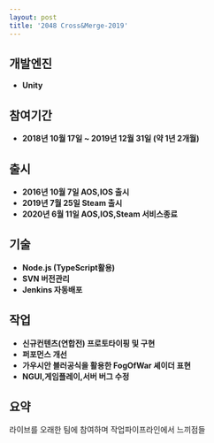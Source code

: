 ```yaml
---
layout: post
title: '2048 Cross&Merge-2019'
---
```

개발엔진
------
- **Unity**

참여기간
------
- **2018년 10월 17일 ~ 2019년 12월 31일 (약 1년 2개월)**

출시
------
- **2016년 10월 7일 AOS,IOS 출시**
- **2019년 7월 25일 Steam 출시**
- **2020년 6월 11일 AOS,IOS,Steam 서비스종료**

기술
------
- **Node.js (TypeScript활용)**
- **SVN 버전관리**
- **Jenkins 자동배포**

작업
------
- **신규컨텐츠(연합전) 프로토타이핑 및 구현**
- **퍼포먼스 개선**
- **가우시안 블러공식을 활용한 FogOfWar 셰이더 표현**
- **NGUI,게임플레이,서버 버그 수정**

요약
------
라이브를 오래한 팀에 참여하며 작업파이프라인에서 느끼점들
